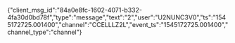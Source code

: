 {"client_msg_id":"84a0e8fc-1602-4071-b332-4fa30d0bd78f","type":"message","text":"2","user":"U2NUNC3V0","ts":"1545172725.001400","channel":"CCELLLZ2L","event_ts":"1545172725.001400","channel_type":"channel"}